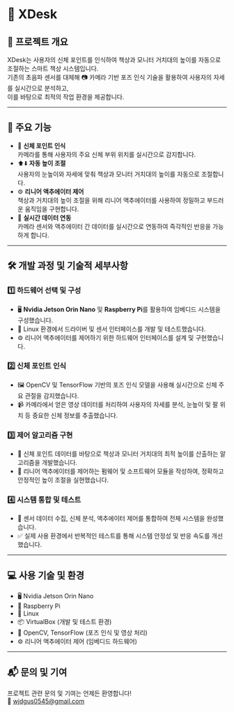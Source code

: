 # 🚀 XDesk

## 📝 프로젝트 개요

XDesk는 사용자의 신체 포인트를 인식하여 책상과 모니터 거치대의 높이를 자동으로 조절하는 스마트 책상 시스템입니다.  
기존의 초음파 센서를 대체해 📷 카메라 기반 포즈 인식 기술을 활용하여 사용자의 자세를 실시간으로 분석하고,  
이를 바탕으로 최적의 작업 환경을 제공합니다.

---

## 🔑 주요 기능

- 🤖 **신체 포인트 인식**  
  카메라를 통해 사용자의 주요 신체 부위 위치를 실시간으로 감지합니다.  
- ⬆️⬇️ **자동 높이 조절**  
  사용자의 눈높이와 자세에 맞춰 책상과 모니터 거치대의 높이를 자동으로 조절합니다.  
- ⚙️ **리니어 액추에이터 제어**  
  책상과 거치대의 높이 조절을 위해 리니어 액추에이터를 사용하여 정밀하고 부드러운 움직임을 구현합니다.  
- 🔄 **실시간 데이터 연동**  
  카메라 센서와 액추에이터 간 데이터를 실시간으로 연동하여 즉각적인 반응을 가능하게 합니다.

---

## 🛠 개발 과정 및 기술적 세부사항

### 1️⃣ 하드웨어 선택 및 구성

- 🖥 **Nvidia Jetson Orin Nano** 및 **Raspberry Pi**를 활용하여 임베디드 시스템을 구성했습니다.  
- 🐧 Linux 환경에서 드라이버 및 센서 인터페이스를 개발 및 테스트했습니다.  
- ⚙️ 리니어 액추에이터를 제어하기 위한 하드웨어 인터페이스를 설계 및 구현했습니다.

### 2️⃣ 신체 포인트 인식

- 🖼 OpenCV 및 TensorFlow 기반의 포즈 인식 모델을 사용해 실시간으로 신체 주요 관절을 감지했습니다.  
- 📹 카메라에서 얻은 영상 데이터를 처리하여 사용자의 자세를 분석, 눈높이 및 팔 위치 등 중요한 신체 정보를 추출했습니다.

### 3️⃣ 제어 알고리즘 구현

- 🧮 신체 포인트 데이터를 바탕으로 책상과 모니터 거치대의 최적 높이를 산출하는 알고리즘을 개발했습니다.  
- 🔧 리니어 액추에이터를 제어하는 펌웨어 및 소프트웨어 모듈을 작성하여, 정확하고 안정적인 높이 조절을 실현했습니다.

### 4️⃣ 시스템 통합 및 테스트

- 🔗 센서 데이터 수집, 신체 분석, 액추에이터 제어를 통합하여 전체 시스템을 완성했습니다.  
- ✅ 실제 사용 환경에서 반복적인 테스트를 통해 시스템 안정성 및 반응 속도를 개선했습니다.

---

## 💻 사용 기술 및 환경

- 🖥 Nvidia Jetson Orin Nano  
- 🍓 Raspberry Pi  
- 🐧 Linux  
- 📦 VirtualBox (개발 및 테스트 환경)  
- 📸 OpenCV, TensorFlow (포즈 인식 및 영상 처리)  
- ⚙️ 리니어 액추에이터 제어 (임베디드 하드웨어)  

---

## 📬 문의 및 기여

프로젝트 관련 문의 및 기여는 언제든 환영합니다!  
📧 wjdgus0545@gmail.com
